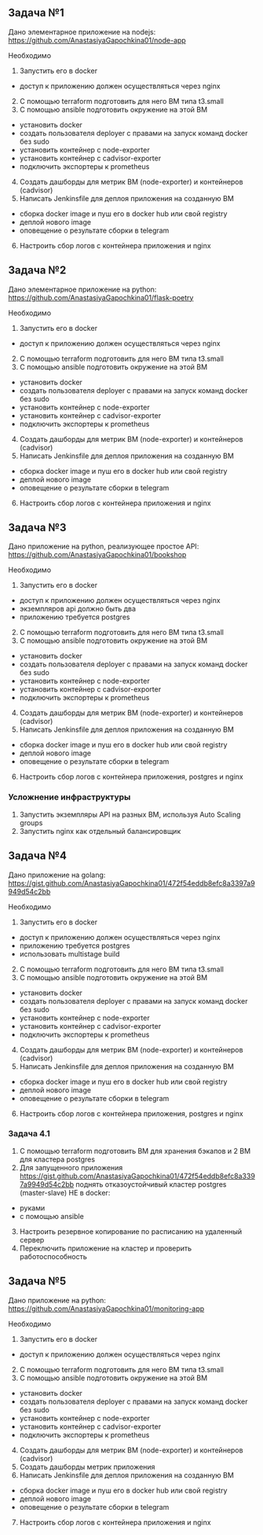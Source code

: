 ## Задача №1
Дано элементарное приложение на nodejs: https://github.com/AnastasiyaGapochkina01/node-app

Необходимо
1) Запустить его в docker
- доступ к приложению должен осуществляться через nginx
2) С помощью terraform подготовить для него ВМ типа t3.small
3) С помощью ansible подготовить окружение на этой ВМ
- установить docker
- создать пользователя deployer с правами на запуск команд docker без sudo
- установить контейнер с node-exporter
- установить контейнер с cadvisor-exporter
- подключить экспортеры к prometheus
4) Создать дашборды для метрик ВМ (node-exporter) и контейнеров (cadvisor)
5) Написать Jenkinsfile для деплоя приложения на созданную ВМ
- сборка docker image и пуш его в docker hub или свой registry
- деплой нового image
- оповещение о результате сборки в telegram
6) Настроить сбор логов с контейнера приложения и nginx

## Задача №2
Дано элементарное приложение на python: https://github.com/AnastasiyaGapochkina01/flask-poetry

Необходимо
1) Запустить его в docker
- доступ к приложению должен осуществляться через nginx
2) С помощью terraform подготовить для него ВМ типа t3.small
3) С помощью ansible подготовить окружение на этой ВМ
- установить docker
- создать пользователя deployer с правами на запуск команд docker без sudo
- установить контейнер с node-exporter
- установить контейнер с cadvisor-exporter
- подключить экспортеры к prometheus
4) Создать дашборды для метрик ВМ (node-exporter) и контейнеров (cadvisor)
5) Написать Jenkinsfile для деплоя приложения на созданную ВМ
- сборка docker image и пуш его в docker hub или свой registry
- деплой нового image
- оповещение о результате сборки в telegram
6) Настроить сбор логов с контейнера приложения и nginx

## Задача №3
Дано приложение на python, реализующее простое API: https://github.com/AnastasiyaGapochkina01/bookshop

Необходимо
1) Запустить его в docker
- доступ к приложению должен осуществляться через nginx
- экземпляров api должно быть два
- приложению требуется postgres
2) С помощью terraform подготовить для него ВМ типа t3.small
3) С помощью ansible подготовить окружение на этой ВМ
- установить docker
- создать пользователя deployer с правами на запуск команд docker без sudo
- установить контейнер с node-exporter
- установить контейнер с cadvisor-exporter
- подключить экспортеры к prometheus
4) Создать дашборды для метрик ВМ (node-exporter) и контейнеров (cadvisor)
5) Написать Jenkinsfile для деплоя приложения на созданную ВМ
- сборка docker image и пуш его в docker hub или свой registry
- деплой нового image
- оповещение о результате сборки в telegram
6) Настроить сбор логов с контейнера приложения, postgres и nginx
### Усложнение инфраструктуры
1) Запустить экземпляры API на разных ВМ, используя Auto Scaling groups
2) Запустить nginx как отдельный балансировщик

## Задача №4
Дано приложение на golang: https://gist.github.com/AnastasiyaGapochkina01/472f54eddb8efc8a3397a9949d54c2bb

Необходимо
1) Запустить его в docker
- доступ к приложению должен осуществляться через nginx
- приложению требуется postgres
- использовать multistage build
2) С помощью terraform подготовить для него ВМ типа t3.small
3) С помощью ansible подготовить окружение на этой ВМ
- установить docker
- создать пользователя deployer с правами на запуск команд docker без sudo
- установить контейнер с node-exporter
- установить контейнер с cadvisor-exporter
- подключить экспортеры к prometheus
4) Создать дашборды для метрик ВМ (node-exporter) и контейнеров (cadvisor)
5) Написать Jenkinsfile для деплоя приложения на созданную ВМ
- сборка docker image и пуш его в docker hub или свой registry
- деплой нового image
- оповещение о результате сборки в telegram
6) Настроить сбор логов с контейнера приложения, postgres и nginx

### Задача 4.1
1) С помощью terraform подготовить ВМ для хранения бэкапов и 2 ВМ для кластера postgres
2) Для запущенного приложения https://gist.github.com/AnastasiyaGapochkina01/472f54eddb8efc8a3397a9949d54c2bb поднять отказоустойчивый кластер postgres (master-slave) НЕ в docker:
- руками
- с помощью ansible
3) Настроить резервное копирование по расписанию на удаленный сервер
4) Переключить приложение на кластер и проверить работоспособность

## Задача №5
Дано приложение на python: https://github.com/AnastasiyaGapochkina01/monitoring-app

Необходимо
1) Запустить его в docker
- доступ к приложению должен осуществляться через nginx
2) С помощью terraform подготовить для него ВМ типа t3.small
3) С помощью ansible подготовить окружение на этой ВМ
- установить docker
- создать пользователя deployer с правами на запуск команд docker без sudo
- установить контейнер с node-exporter
- установить контейнер с cadvisor-exporter
- подключить экспортеры к prometheus
4) Создать дашборды для метрик ВМ (node-exporter) и контейнеров (cadvisor)
5) Создать дашборды метрик приложения
6) Написать Jenkinsfile для деплоя приложения на созданную ВМ
- сборка docker image и пуш его в docker hub или свой registry
- деплой нового image
- оповещение о результате сборки в telegram
7) Настроить сбор логов с контейнера приложения и nginx

